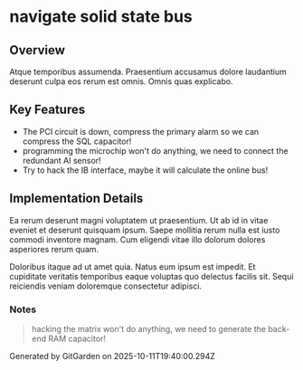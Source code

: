 # navigate solid state bus

## Overview
Atque temporibus assumenda. Praesentium accusamus dolore laudantium deserunt culpa eos rerum est omnis. Omnis quas explicabo.

## Key Features
- The PCI circuit is down, compress the primary alarm so we can compress the SQL capacitor!
- programming the microchip won't do anything, we need to connect the redundant AI sensor!
- Try to hack the IB interface, maybe it will calculate the online bus!

## Implementation Details
Ea rerum deserunt magni voluptatem ut praesentium. Ut ab id in vitae eveniet et deserunt quisquam ipsum. Saepe mollitia rerum nulla est iusto commodi inventore magnam. Cum eligendi vitae illo dolorum dolores asperiores rerum quam.
 Doloribus itaque ad ut amet quia. Natus eum ipsum est impedit. Et cupiditate veritatis temporibus eaque voluptas quo delectus facilis sit. Sequi reiciendis veniam doloremque consectetur adipisci.

### Notes
> hacking the matrix won't do anything, we need to generate the back-end RAM capacitor!

Generated by GitGarden on 2025-10-11T19:40:00.294Z